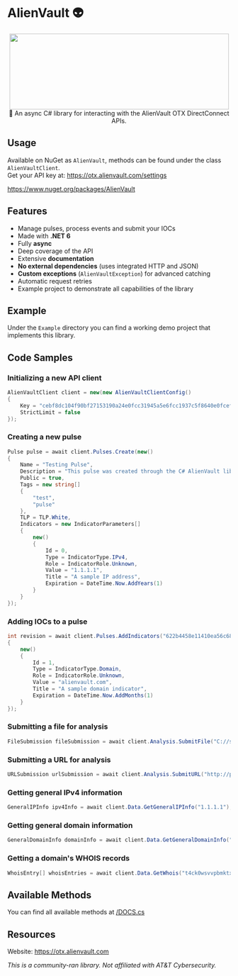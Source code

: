 ﻿# AlienVault 👽

<div align="center">
  <img width="495" height="171" src="https://raw.githubusercontent.com/actually-akac/AlienVault/master/AlienVault/banner.png">
</div>

<div align="center">
  👾 An async C# library for interacting with the AlienVault OTX DirectConnect APIs.
</div>

## Usage
Available on NuGet as `AlienVault`, methods can be found under the class `AlienVaultClient`.<br>
Get your API key at: https://otx.alienvault.com/settings

https://www.nuget.org/packages/AlienVault

## Features
- Manage pulses, process events and submit your IOCs
- Made with **.NET 6**
- Fully **async**
- Deep coverage of the API
- Extensive **documentation**
- **No external dependencies** (uses integrated HTTP and JSON)
- **Custom exceptions** (`AlienVaultException`) for advanced catching
- Automatic request retries
- Example project to demonstrate all capabilities of the library

## Example
Under the `Example` directory you can find a working demo project that implements this library.

## Code Samples

### Initializing a new API client
```csharp
AlienVaultClient client = new(new AlienVaultClientConfig()
{
    Key = "cebf8dc104f90bf27153190a24e0fcc31945a5e6fcc1937c5f8640e0fcefc0ec",
    StrictLimit = false
});
```

### Creating a new pulse
```csharp
Pulse pulse = await client.Pulses.Create(new()
{
    Name = "Testing Pulse",
    Description = "This pulse was created through the C# AlienVault library!",
    Public = true,
    Tags = new string[]
    {
        "test",
        "pulse"
    },
    TLP = TLP.White,
    Indicators = new IndicatorParameters[]
    {
        new()
        {
            Id = 0,
            Type = IndicatorType.IPv4,
            Role = IndicatorRole.Unknown,
            Value = "1.1.1.1",
            Title = "A sample IP address",
            Expiration = DateTime.Now.AddYears(1)
        }
    }
});
```

### Adding IOCs to a pulse
```csharp
int revision = await client.Pulses.AddIndicators("622b4458e11410ea56c68052", new IndicatorParameters[]
{
    new()
    {
        Id = 1,
        Type = IndicatorType.Domain,
        Role = IndicatorRole.Unknown,
        Value = "alienvault.com",
        Title = "A sample domain indicator",
        Expiration = DateTime.Now.AddMonths(1)
    }
});
```

### Submitting a file for analysis
```csharp
FileSubmission fileSubmission = await client.Analysis.SubmitFile("C://sample.exe");
```

### Submitting a URL for analysis
```csharp
URLSubmission urlSubmission = await client.Analysis.SubmitURL("http://pzxdvpao.ml/");
```

### Getting general IPv4 information
```csharp
GeneralIPInfo ipv4Info = await client.Data.GetGeneralIPInfo("1.1.1.1");
```

### Getting general domain information
```csharp
GeneralDomainInfo domainInfo = await client.Data.GetGeneralDomainInfo("example.com");
```

### Getting a domain's WHOIS records
```csharp
WhoisEntry[] whoisEntries = await client.Data.GetWhois("t4ck0wsvvpbmktxzluyee11uce27kbct.nl");
```

## Available Methods

You can find all available methods at [/DOCS.cs](https://github.com/actually-akac/AlienVault/blob/master/DOCS.md)

## Resources
Website: https://otx.alienvault.com<br>

*This is a community-ran library. Not affiliated with AT&T Cybersecurity.*